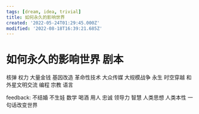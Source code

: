 ```yaml
---
tags: [dream, idea, trivial]
title: 如何永久的影响世界
created: '2022-05-24T01:29:45.000Z'
modified: '2022-08-18T16:39:21.685Z'
---
```


# 如何永久的影响世界 剧本

核弹
权力
大量金钱
基因改造
革命性技术
大众传媒
大规模战争
永生
时空穿越
和外星文明交流
编程
宗教
语言

feedback:
不结婚 不生娃
数学
喝酒
用人
忠诚
领导力
智慧
人类思想
人类本性
一句话改变世界
